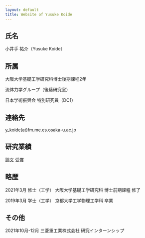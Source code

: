 ```yaml
---
layout: default
title: Website of Yusuke Koide 
---
```

## 氏名
小井手 祐介（Yusuke Koide）

## 所属
大阪大学基礎工学研究科博士後期課程2年

流体力学グループ（後藤研究室）

日本学術振興会 特別研究員（DC1）

## 連絡先
y_koide(at)fm.me.es.osaka-u.ac.jp


## 研究業績
[論文](publication.md)
[受賞](award.md)
## 略歴
2021年3月 修士（工学） 大阪大学基礎工学研究科 博士前期課程 修了

2019年3月 学士（工学） 京都大学工学物理工学科 卒業

## その他
2021年10月-12月 三菱重工業株式会社 研究インターンシップ
